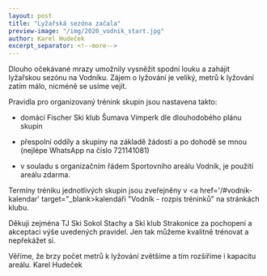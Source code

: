 ```yaml
---
layout: post
title: "Lyžařská sezóna začala"
preview-image: "/img/2020_vodnik_start.jpg"
author: Karel Hudeček
excerpt_separator: <!--more-->
---
```


Dlouho očekávané mrazy umožnily vysněžit spodní louku a zahájit lyžařskou sezónu na Vodníku. 
Zájem o lyžování je veliký, metrů k lyžování zatím málo, nicméně se usíme vejít.


Pravidla pro organizovaný trénink skupin jsou nastavena takto:

- domácí Fischer Ski klub Šumava Vimperk dle dlouhodobého plánu skupin

- přespolní oddíly a skupiny na základě žádosti a po dohodě se mnou (nejlépe WhatsApp na číslo 721141081)

- v souladu s organizačním řádem Sportovního areálu Vodník, je použití areálu zdarma.


Termíny tréniku jednotlivých skupin jsou zveřejněny v <a href='/#vodnik-kalendar'  target="_blank>kalendáři "Vodník - rozpis tréninků"</a> na stránkách klubu.


Děkuji zejména TJ Ski Sokol Stachy a Ski klub Strakonice za pochopení a akceptaci výše uvedených pravidel.
Jen tak můžeme kvalitně trénovat a nepřekážet si.


Věříme, že brzy počet metrů k lyžování zvětšíme a tím rozšíříme i kapacitu areálu.
Karel Hudeček

 <!--more-->
